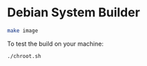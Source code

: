 # Debian System Builder

``` bash
make image
```

To test the build on your machine:

```
./chroot.sh
```